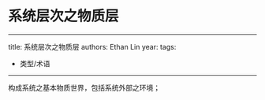 # 系统层次之物质层


---
title: 系统层次之物质层
authors: Ethan Lin
year:
tags:
  - 类型/术语 
---



构成系统之基本物质世界，包括系统外部之环境；